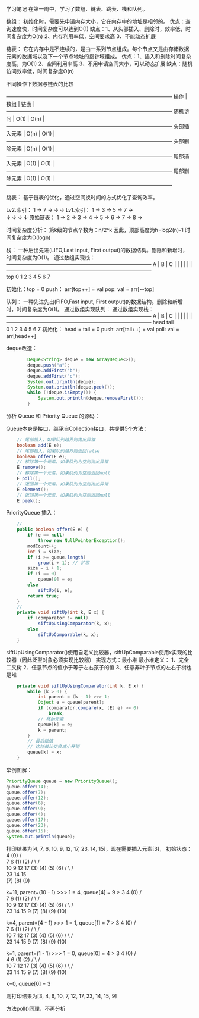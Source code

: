 学习笔记
在第一周中，学习了数组、链表、跳表、栈和队列。

数组：
初始化时，需要先申请内存大小，它在内存中的地址是相邻的。
优点：查询速度快，时间复杂度可以达到O(1)
缺点：1、从头部插入、删除时，效率低，时间复杂度为O(n)
2、内存利用率低，空间要求高
3、不能动态扩展

链表：
它在内存中是不连续的，是由一系列节点组成。每个节点又是由存储数据元素的数据域以及下一个节点地址的指针域组成。
优点：1、插入和删除时间复杂度高，为O(1)
2、空间利用率高
3、不用申请空间大小，可以动态扩展
缺点：随机访问效率低，时间复杂度O(n)

不同操作下数据与链表的比较

————————————————————————————————
操作       | 数组     | 链表     |
————————————————————————————————
随机访问    | O(1)    | O(n)    |
————————————————————————————————
头部插入元素 | O(n)    | O(1)    |
————————————————————————————————
头部删除元素 | O(n)    | O(1)    |
————————————————————————————————
尾部插入元素 | O(1)    | O(1)    |
————————————————————————————————
尾部删除元素 | O(1)    | O(1)    |
————————————————————————————————

跳表：
基于链表的优化，通过空间换时间的方式优化了查询效率。

Lv2.索引：   1           →           7     →
            ↓                       ↓
Lv1.索引：   1   →   3   →   5   →   7     →    
            ↓       ↓       ↓       ↓
原始链表：    1 → 2 → 3 → 4 → 5 → 6 → 7 → 8 → 

时间复杂度分析：
第k级的节点个数为：n/2^k
因此，顶部高度为h=log2(n)-1
时间复杂度为O(logn)

栈：
一种后出先进(LIFO,Last input, First output)的数据结构。删除和新增时，时间复杂度为O(1)。
通过数组实现栈：
    ————————————————————————————
     A | B | C |  |  |  |  |  |
    ————————————————————————————    
               top
     0   1   2   3  4  5  6  7

初始化：top = 0
push： arr[top++] = val
pop:  val = arr[--top]
 
队列：
一种先进先出(FIFO,Fast input, First output)的数据结构。删除和新增时，时间复杂度为O(1)。
通过数组实现队列：
通过数组实现栈：
    ————————————————————————————
     A | B | C |  |  |  |  |  |
    ————————————————————————————
   head         tail                   
     0   1   2   3  4  5  6  7
初始化： head = tail = 0
push: arr[tail++] = val
poll:  val = arr[head++]

deque改造：
```JAVA
        Deque<String> deque = new ArrayDeque<>();
        deque.push("a");
        deque.addFirst("b");
        deque.addFirst("c");
        System.out.println(deque);
        System.out.println(deque.peek());
        while (!deque.isEmpty()) {
            System.out.println(deque.removeFirst());
        }
``` 
      
分析 Queue 和 Priority Queue 的源码：

Queue本身是接口，继承自Collection接口，共提供5个方法：
```JAVA
    // 尾部插入，如果队列越界则抛出异常
    boolean add(E e);
    // 尾部插入，如果队列越界则返回false
    boolean offer(E e);
    // 移除第一个元素，如果队列为空则抛出异常
    E remove();
    // 移除第一个元素，如果队列为空则返回null
    E poll();
    // 返回第一个元素，如果队列为空则抛出异常
    E element();
    // 返回第一个元素，如果队列为空则返回null
    E peek();
```

PriorityQueue
插入：
```JAVA
    //
    public boolean offer(E e) {
        if (e == null)
            throw new NullPointerException();
        modCount++;
        int i = size;
        if (i >= queue.length)
            grow(i + 1); // 扩容
        size = i + 1;
        if (i == 0)
            queue[0] = e;
        else
            siftUp(i, e);
        return true;
    }
    //
    private void siftUp(int k, E x) {
        if (comparator != null)
            siftUpUsingComparator(k, x);
        else
            siftUpComparable(k, x);
    }
```

siftUpUsingComparator()使用自定义比较器，siftUpComparable使用x实现的比较器（因此泛型对象必须实现比较器）
实现方式：最小堆
最小堆定义：
1、完全二叉树
2、任意节点的值小于等于左右孩子的值
3、任意非叶子节点的左右子树也是堆
```JAVA
    private void siftUpUsingComparator(int k, E x) {
        while (k > 0) {
            int parent = (k - 1) >>> 1;
            Object e = queue[parent];
            if (comparator.compare(x, (E) e) >= 0)
                break;
            // 移动元素
            queue[k] = e;
            k = parent;
        }
        // 最后赋值
        // 这样做比交换减小开销
        queue[k] = x;
    }
```

举例图解：
```JAVA
PriorityQueue queue = new PriorityQueue();
queue.offer(14);
queue.offer(7);
queue.offer(12);
queue.offer(6);
queue.offer(9);
queue.offer(4);
queue.offer(17);
queue.offer(23);
queue.offer(15);
System.out.println(queue);
```
打印结果为[4, 7, 6, 10, 9, 12, 17, 23, 14, 15]，现在需要插入元素[3]，
初始状态：
             4
            (0)
          /    \
         7       6
        (1)     (2)
      /   \    /  \
    10     9  12   17
    (3)   (4) (5) (6)
   /  \   /  \
 23  14  15  
(7) (8) (9) 

k=11, parent=(10 - 1) >>> 1 = 4, queue[4] = 9 > 3
             4
            (0)
          /    \
         7       6
        (1)     (2)
      /   \    /  \
    10     9  12   17
    (3)   (4) (5) (6)
   /  \   /  \
 23  14  15  9
(7) (8) (9) (10)

k=4, parent=(4 - 1) >>> 1 = 1, queue[1] = 7 > 3
             4
            (0)
          /    \
         7       6
        (1)     (2)
      /   \    /  \
    10     7  12   17
    (3)   (4) (5) (6)
   /  \   /  \
 23  14  15  9
(7) (8) (9) (10)

k=1, parent=(1 - 1) >>> 1 = 0, queue[0] = 4 > 3
             4
            (0)
          /    \
         4       6
        (1)     (2)
      /   \    /  \
    10     7  12   17
    (3)   (4) (5) (6)
   /  \   /  \
 23  14  15  9
(7) (8) (9) (10)

k=0, queue[0] = 3

则打印结果为[3, 4, 6, 10, 7, 12, 17, 23, 14, 15, 9]

方法poll()同理，不再分析








 
 
